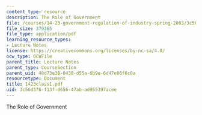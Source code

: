 ```yaml
---
content_type: resource
description: The Role of Government
file: /courses/14-23-government-regulation-of-industry-spring-2003/3c56d376f13fd65647abad955397acee_1423class1.pdf
file_size: 379365
file_type: application/pdf
learning_resource_types:
- Lecture Notes
license: https://creativecommons.org/licenses/by-nc-sa/4.0/
ocw_type: OCWFile
parent_title: Lecture Notes
parent_type: CourseSection
parent_uid: 48d73e38-0438-d55a-6b9e-6d47e06f6c0a
resourcetype: Document
title: 1423class1.pdf
uid: 3c56d376-f13f-d656-47ab-ad955397acee
---
```

The Role of Government